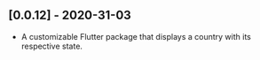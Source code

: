 ## [0.0.12] - 2020-31-03

* A customizable Flutter package that displays a country with its respective state.
